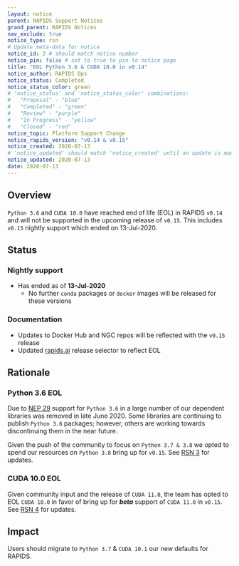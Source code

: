 ```yaml
---
layout: notice
parent: RAPIDS Support Notices
grand_parent: RAPIDS Notices
nav_exclude: true
notice_type: rsn
# Update meta-data for notice
notice_id: 2 # should match notice number
notice_pin: false # set to true to pin to notice page
title: "EOL Python 3.6 & CUDA 10.0 in v0.14"
notice_author: RAPIDS Ops
notice_status: Completed
notice_status_color: green
# 'notice_status' and 'notice_status_color' combinations:
#   "Proposal" - "blue"
#   "Completed" - "green"
#   "Review" - "purple"
#   "In Progress" - "yellow"
#   "Closed" - "red"
notice_topic: Platform Support Change
notice_rapids_version: "v0.14 & v0.15"
notice_created: 2020-07-13
# 'notice_updated' should match 'notice_created' until an update is made
notice_updated: 2020-07-13
date: 2020-07-13
---
```


## Overview

`Python 3.6` and `CUDA 10.0` have reached end of life (EOL) in RAPIDS `v0.14`
and will not be supported in the upcoming release of `v0.15`. This includes
`v0.15` nightly support which ended on 13-Jul-2020.

## Status

### Nightly support

- Has ended as of **13-Jul-2020**
  - No further `conda` packages or `docker` images will be released for these
  versions

### Documentation

- Updates to Docker Hub and NGC repos will be reflected with the `v0.15` release
- Updated [rapids.ai](https://rapids.ai/start#rapids-release-selector) release
selector to reflect EOL

## Rationale

### Python 3.6 EOL

Due to [NEP 29](https://numpy.org/neps/nep-0029-deprecation_policy.html) support
for `Python 3.6` in a large number of our dependent libraries was removed in
late June 2020. Some libraries are continuing to publish `Python 3.6` packages;
however, others are working towards discontinuing them in the near future.

Given the push of the community to focus on `Python 3.7 & 3.8` we opted to spend
our resources on `Python 3.8` bring up for `v0.15`. See [RSN 3](/notices/rsn0003)
for updates.

### CUDA 10.0 EOL

Given community input and the release of `CUDA 11.0`, the team has opted to EOL
`CUDA 10.0` in favor of bring up for ***beta*** support of `CUDA 11.0` in
`v0.15`. See [RSN 4](/notices/rsn0004) for updates.

## Impact

Users should migrate to `Python 3.7` & `CUDA 10.1` our new defaults for RAPIDS.
